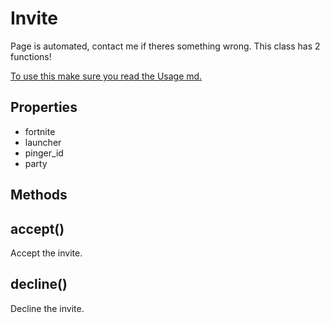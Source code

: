 # Invite
Page is automated, contact me if theres something wrong.
This class has 2 functions!

[To use this make sure you read the Usage md.](https://stoplight.io/p/docs/gh/teenari/fortnitenode/docs/Usage.md?srn=gh/teenari/fortnitenode/docs/Usage.md&group=master)

## Properties
- fortnite
- launcher
- pinger_id
- party

## Methods

## accept()
Accept the invite.

## decline()
Decline the invite.